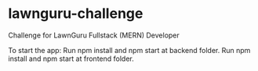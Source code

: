 # lawnguru-challenge
Challenge for LawnGuru Fullstack (MERN) Developer

To start the app:
Run npm install and npm start at backend folder.
Run npm install and npm start at frontend folder.
